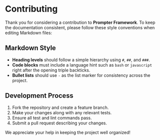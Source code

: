 # Contributing

Thank you for considering a contribution to **Prompter Framework**. To keep the documentation consistent, please follow these style conventions when editing Markdown files:

## Markdown Style

- **Heading levels** should follow a simple hierarchy using `#`, `##`, and `###`.
- **Code blocks** must include a language hint such as `bash` or `javascript` right after the opening triple backticks.
- **Bullet lists** should use `-` as the list marker for consistency across the project.

## Development Process

1. Fork the repository and create a feature branch.
2. Make your changes along with any relevant tests.
3. Ensure all test and lint commands pass.
4. Submit a pull request describing your changes.

We appreciate your help in keeping the project well organized!
